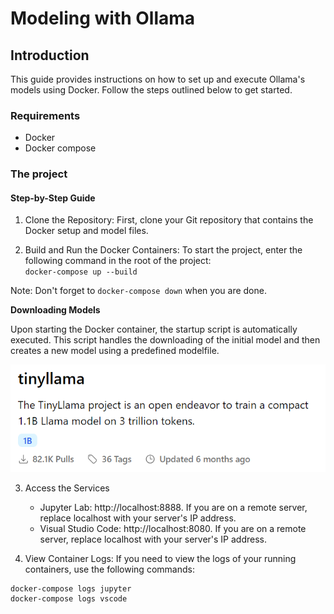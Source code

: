# Modeling with Ollama

## Introduction
This guide provides instructions on how to set up and execute Ollama's models using Docker. Follow the steps outlined below to get started.

### Requirements
- Docker
- Docker compose

### The project

#### Step-by-Step Guide
1. Clone the Repository: First, clone your Git repository that contains the Docker setup and model files.

2. Build and Run the Docker Containers: To start the project, enter the following command in the root of the project: <br> `docker-compose up --build` <br>

Note: Don't forget to `docker-compose down` when you are done.

**Downloading Models**

Upon starting the Docker container, the startup script is automatically executed. This script handles the downloading of the initial model and then creates a new model using a predefined modelfile.

![alt text](image.png)

3. Access the Services
    - Jupyter Lab: http://localhost:8888. If you are on a remote server, replace localhost with your server's IP address.
    - Visual Studio Code: http://localhost:8080. If you are on a remote server, replace localhost with your server's IP address.

4. View Container Logs: If you need to view the logs of your running containers, use the following commands: 
```
docker-compose logs jupyter
docker-compose logs vscode
```